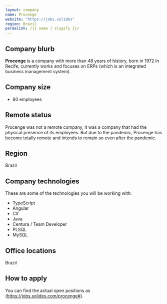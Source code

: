 ```yaml
---
layout: company
name: Procenge
website: "https://jobs.solides"
region: Brazil
permalink: /{{ name | slugify }}/
---
```


## Company blurb

**Procenge**  is a company with more than 48 years of history, born in 1972 in Recife, currently works and focuses on ERPs (which is an integrated business management system).

## Company size

+ 80 employees

## Remote status

Procenge was not a remote company, it was a company that had the physical presence of its employees. But due to the pandemic, Procenge has become totally remote and intends to remain so even after the pandemic.

## Region

Brazil

## Company technologies

These are some of the technologies you will be working with:

- TypeScript
- Angular
- C#
- Java
- Centura / Team Developer
- PLSQL
- MySQL



## Office locations

Brazil

## How to apply

You can find the actual open positions as (https://jobs.solides.com/procenge#).